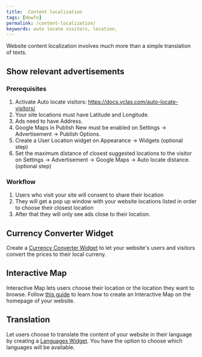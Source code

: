 ```yaml
---
title:  Content localization
tags: [HowTo]
permalink: /content-localization/
keywords: auto locate visitors, location, 
---
```

Website content localization involves much more than a simple translation of texts.

## Show relevant advertisements

### Prerequisites

1. Activate Auto locate visitors: https://docs.yclas.com/auto-locate-visitors/
2. Your site locations must have Latitude and Longitude.
3. Ads need to have Address.
4. Google Maps in Publish New must be enabled on Settings -> Advertisement -> Publish Options.
5. Create a User Location widget on Appearance -> Widgets (optional step)
6. Set the maximum distance of closest suggested locations to the visitor on Settings -> Advertisement -> Google Maps -> Auto locate distance. (optional step)

### Workflow

1. Users who visit your site will consent to share their location
2. They will get a pop up window with your website locations listed in order to choose their closest location 
3. After that they will only see ads close to their location.

## Currency Converter Widget

Create a [Currency Converter Widget](//docs.yclas.com/currency-converter-widget/) to let your website's users and visitors convert the prices to their local curreny.

## Interactive Map

Interactive Map lets users choose their location or the location they want to browse. Follow [this guide](//docs.yclas.com/how-to-add-interactive-map/) to learn how to create an Interactive Map on the homepage of your website.

## Translation

Let users choose to translate the content of your website in their language by creating a [Languages Widget](//docs.yclas.com/languages-widget/). You have the option to choose which languages will be available.

